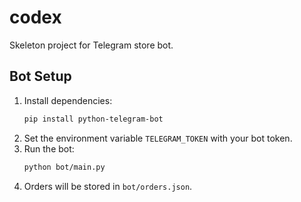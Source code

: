 # codex

Skeleton project for Telegram store bot.

## Bot Setup

1. Install dependencies:
   ```bash
   pip install python-telegram-bot
   ```
2. Set the environment variable `TELEGRAM_TOKEN` with your bot token.
3. Run the bot:
   ```bash
   python bot/main.py
   ```
4. Orders will be stored in `bot/orders.json`.
